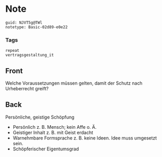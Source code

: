# Note
```
guid: NJVT5g@TWl
notetype: Basic-02d89-e0e22
```

### Tags
```
repeat
vertragsgestaltung_it
```

## Front
Welche Voraussetzungen müssen gelten, damit der Schutz nach Urheberrecht greift?

## Back
Persönliche, geistige Schöpfung 
<ul><li>Persönlich z. B. Mensch; kein Affe o. Ä.
</li><li>Geistiger Inhalt z. B. mit Geist erdacht
</li><li>Warnehmbare Formsprache z. B. keine Ideen. Idee muss umgesetzt sein.
</li><li>Schöpferischer Eigentumsgrad
</li></ul>
